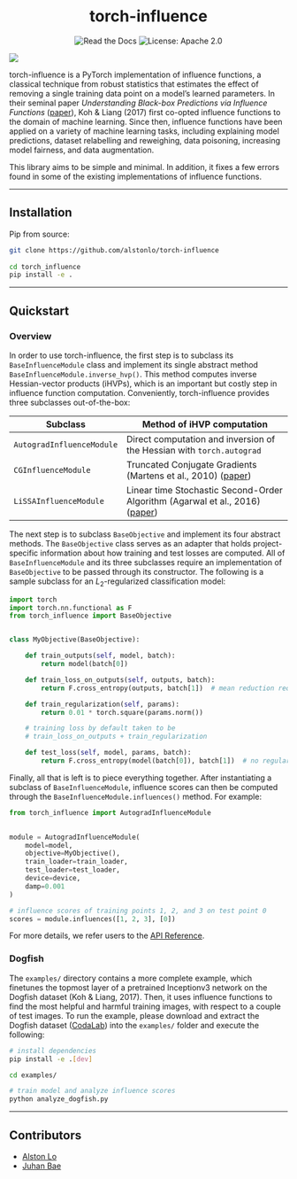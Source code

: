 <div align="center">    

# torch-influence

![Read the Docs](https://img.shields.io/readthedocs/torch-influence)
![License: Apache 2.0](https://img.shields.io/badge/License-Apache_2.0-blue.svg)

</div>

![](examples/dogfish_influences.png)

torch-influence is a PyTorch implementation of influence functions, a classical
technique from robust statistics that estimates the effect of removing a single training data point on a model’s
learned parameters. In their seminal paper _Understanding Black-box Predictions via Influence Functions_
([paper](https://arxiv.org/abs/1703.04730)),
Koh & Liang (2017) first co-opted influence functions to the domain of machine learning. Since then,
influence functions have been applied on a variety of machine learning tasks,
including explaining model predictions, dataset relabelling and reweighing,
data poisoning, increasing model fairness, and data augmentation.

This library aims to be simple and minimal. In addition, it fixes a few errors found in some of the existing
implementations of influence functions.

______________________________________________________________________

## Installation

Pip from source:

```bash
git clone https://github.com/alstonlo/torch-influence
 
cd torch_influence
pip install -e .   
 ```

______________________________________________________________________

## Quickstart

### Overview

In order to use torch-influence, the first step is to subclass its `BaseInfluenceModule` class and implement its
single abstract method `BaseInfluenceModule.inverse_hvp()`. This method computes inverse Hessian-vector products (iHVPs), 
which is an important but costly step in influence function computation. Conveniently, torch-influence provides three 
subclasses out-of-the-box:


<div align="center">
 
| Subclass  | Method of iHVP computation |
| ------------- | ------------- |
| `AutogradInfluenceModule`  | Direct computation and inversion of the Hessian with `torch.autograd`  |
| `CGInfluenceModule`  | Truncated Conjugate Gradients (Martens et al., 2010) ([paper](https://www.cs.toronto.edu/~jmartens/docs/Deep_HessianFree.pdf)) |
| `LiSSAInfluenceModule`  | Linear time Stochastic Second-Order Algorithm (Agarwal et al., 2016) ([paper](https://arxiv.org/abs/1602.03943)) |

</div>

The next step is to subclass `BaseObjective` and implement its four abstract methods. 
The `BaseObjective` class serves as an adapter that holds project-specific information about how 
training and test losses are computed. 
All of `BaseInfluenceModule` and its three subclasses require an implementation of `BaseObjective` to be passed through its constructor.
The following is a sample subclass for an $L_2$-regularized classification model:


```python
import torch
import torch.nn.functional as F
from torch_influence import BaseObjective


class MyObjective(BaseObjective):

    def train_outputs(self, model, batch):
        return model(batch[0])

    def train_loss_on_outputs(self, outputs, batch):
        return F.cross_entropy(outputs, batch[1])  # mean reduction required

    def train_regularization(self, params):
        return 0.01 * torch.square(params.norm())

    # training loss by default taken to be 
    # train_loss_on_outputs + train_regularization

    def test_loss(self, model, params, batch):
        return F.cross_entropy(model(batch[0]), batch[1])  # no regularization in test loss
```

Finally, all that is left is to piece everything together. 
After instantiating a subclass of `BaseInfluenceModule`, 
influence scores can then be computed through the `BaseInfluenceModule.influences()` method.
For example:

```python 
from torch_influence import AutogradInfluenceModule
   

module = AutogradInfluenceModule(
    model=model,
    objective=MyObjective(),  
    train_loader=train_loader,
    test_loader=test_loader,
    device=device,
    damp=0.001
)

# influence scores of training points 1, 2, and 3 on test point 0
scores = module.influences([1, 2, 3], [0])
```


For more details, we refer users to the [API Reference](https://torch-influence.readthedocs.io/en/latest/).



### Dogfish 

The `examples/` directory contains a more complete example, which finetunes the topmost
layer of a pretrained Inceptionv3 network on the Dogfish dataset (Koh & Liang, 2017). Then, it 
uses influence functions to find the most helpful and harmful training images,
with respect to a couple of test images. To run the example, please download and extract
the Dogfish dataset ([CodaLab](https://worksheets.codalab.org/bundles/0x550cd344825049bdbb865b887381823c))
into the `examples/` folder and execute the following:


```bash
# install dependencies
pip install -e .[dev]  

cd examples/

# train model and analyze influence scores
python analyze_dogfish.py  
```  

______________________________________________________________________

## Contributors

- [Alston Lo](https://github.com/alstonlo)
- [Juhan Bae](https://www.juhanbae.com/)

